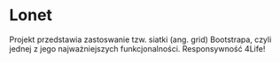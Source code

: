 # Lonet
Projekt przedstawia zastoswanie tzw. siatki (ang. grid) Bootstrapa, czyli jednej z jego najważniejszych funkcjonalności.
Responsywność 4Life!
